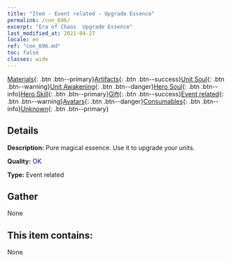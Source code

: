 ```yaml
---
title: "Item - Event related - Upgrade Essence"
permalink: /con_696/
excerpt: "Era of Chaos  Upgrade Essence"
last_modified_at: 2021-04-27
locale: en
ref: "con_696.md"
toc: false
classes: wide
---
```

 [Materials](/Items/){: .btn .btn--primary}[Artifacts](/Items/Artifacts/){: .btn .btn--success}[Unit Soul](/Items/UnitSoul/){: .btn .btn--warning}[Unit Awakening](/Items/UnitAwakening/){: .btn .btn--danger}[Hero Soul](/Items/HeroSoul/){: .btn .btn--info}[Hero Skill](/Items/HeroSkill/){: .btn .btn--primary}[Gift](/Items/Gift/){: .btn .btn--success}[Event related](/Items/Events/){: .btn .btn--warning}[Avatars](/Items/Avatars/){: .btn .btn--danger}[Consumables](/Items/Consumables/){: .btn .btn--info}[Unknown](/Items/Unknown/){: .btn .btn--primary}

## Details
 **Description:** Pure magical essence. Use it to upgrade your units.

 **Quality:** <span style="color: #0000CD">OK</span>

 **Type:** Event related

## Gather

  None

## This item contains:

  None

